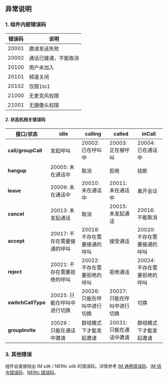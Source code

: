 ## 异常说明

### 1. 组件内部错误码

| 错误码 | 说明                                                         |
| ------ | ------------------------------------------------------------ |
| 20001   | 邀请发送失败     |
| 20002   | 通话已接通，不能取消                                               |
| 20100   | 用户未加入                                                   |
| 20101   | 频道关闭                                                 |
| 20102   | 仅限1to1                              |
| 21000   | 无麦克风权限                                   |
| 21001   | 无摄像头权限                                        |

#### 2. 状态机相关错误码

| **接口/状态**      | **idle**                    | **calling**                 | **called**                  | **inCall**                  |
| ------------------ | --------------------------- | --------------------------- | --------------------------- | --------------------------- |
| **call/groupCall** | 发起呼叫                    | 20002: 已在呼叫中           | 20003: 正在被呼叫           | 20004: 已在通话中           |
| **hangup**         | 20005: 未在通话中           | 取消                        | 拒绝                        | 挂断                        |
| **leave**          | 20009: 未在通话中           | 20010: 未在通话中           | 20011: 未在通话中           | 离开会议                    |
| **cancel**         | 20013: 未发起通话           | 取消                        | 20015: 未发起通话           | 20016: 不能取消             |
| **accept**         | 20017: 不存在需要接通的呼叫 | 20018: 不存在需要接通的呼叫 | 接受通话                    | 20020: 不存在需要接通的呼叫 |
| **reject**         | 20021: 不存在需要拒绝的呼叫 | 20022: 不存在需要拒绝的呼叫 | 拒绝通话                    | 20024: 不存在需要拒绝的呼叫 |
| **switchCallType** | 20025: 只能在呼叫中进行切换 | 20026: 只能在呼叫中进行切换 | 20027: 只能在呼叫中进行切换 | 切换                        |
| **groupInvite**    | 20029：只能在通话中邀请     | 群组模式下才能发起邀请      | 20031: 只能在通话中邀请     | 群组模式下才能发起邀请      |

### 3. 其他错误

组件会直接抛出 IM sdk / NERtc sdk 的错误码。详情参考 [IM 通用错误码](http://dev.yunxin.163.com/docs/product/IM即时通讯/状态码)、[IM 信令错误码](http://dev.yunxin.163.com/docs/product/%E4%BF%A1%E4%BB%A4/SDK%E5%BC%80%E5%8F%91%E9%9B%86%E6%88%90/iOS%E5%BC%80%E5%8F%91%E9%9B%86%E6%88%90/%E9%94%99%E8%AF%AF%E7%A0%81)、[NERtc 错误码](https://dev.yunxin.163.com/docs/interface/NERTC_SDK/Latest/iOS/html/_n_e_rtc_engine_error_code_8h.html#a6acba2a38effd359f11bf09a703aad15)。
